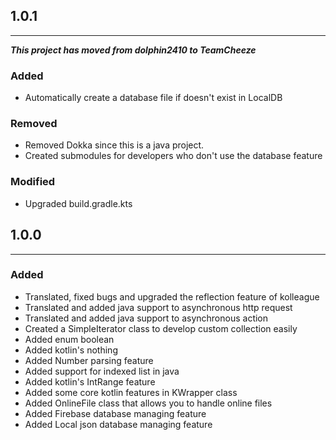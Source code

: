 ## 1.0.1
***
***This project has moved from dolphin2410 to TeamCheeze***
### Added
- Automatically create a database file if doesn't exist in LocalDB
### Removed
- Removed Dokka since this is a java project.
- Created submodules for developers who don't use the database feature
### Modified
- Upgraded build.gradle.kts
## 1.0.0
***
### Added
- Translated, fixed bugs and upgraded the reflection feature of kolleague
- Translated and added java support to asynchronous http request
- Translated and added java support to asynchronous action
- Created a SimpleIterator class to develop custom collection easily
- Added enum boolean
- Added kotlin's nothing
- Added Number parsing feature
- Added support for indexed list in java
- Added kotlin's IntRange feature
- Added some core kotlin features in KWrapper class
- Added OnlineFile class that allows you to handle online files
- Added Firebase database managing feature
- Added Local json database managing feature
